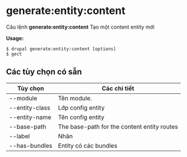 # generate:entity:content
Câu lệnh **generate:entity:content** Tạo một content entity mới

**Usage:**
```
$ drupal generate:entity:content [options] 
$ gect  
```

## Các tùy chọn có sẵn
Tùy chọn | Các chi tiết
-------|-------------
--module | Tên module.
--entity-class | Lớp config entity
--entity-name | Tên config entity
--base-path | The base-path for the content entity routes
--label | Nhãn
--has-bundles | Entity có các bundles
